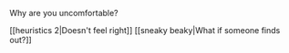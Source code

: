 Why are you uncomfortable?

[[heuristics 2|Doesn't feel right]]
[[sneaky beaky|What if someone finds out?]]